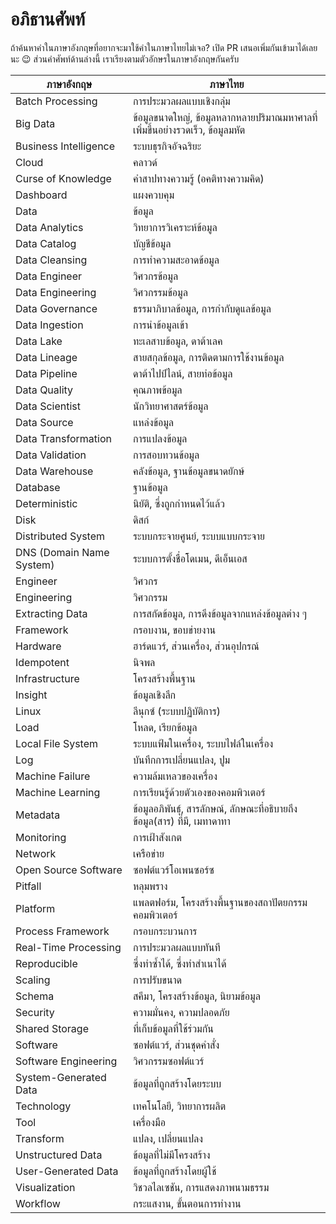 # อภิธานศัพท์

ถ้าค้นหาคำในภาษาอังกฤษที่อยากจะมาใช้คำในภาษาไทยไม่เจอ?
เปิด PR เสนอเพิ่มกันเข้ามาได้เลยนะ 😉 ส่วนคำศัพท์ด้านล่างนี้
เราเรียงตามตัวอักษรในภาษาอังกฤษกันครับ

|         ภาษาอังกฤษ        |                            ภาษาไทย                            |
|--------------------------|---------------------------------------------------------------|
| Batch Processing         | การประมวลผลแบบเชิงกลุ่ม                                          |
| Big Data                 | ข้อมูลขนาดใหญ่, ข้อมูลหลากหลายปริมาณมหาศาลที่เพิ่มขึ้นอย่างรวดเร็ว, ข้อมูลมหัต |
| Business Intelligence    | ระบบธุรกิจอัจฉริยะ                                                |
| Cloud                    | คลาวด์                                                         |
| Curse of Knowledge       | คำสาปทางความรู้ (อคติทางความคิด)                                  |
| Dashboard                | แผงควบคุม                                                      |
| Data                     | ข้อมูล                                                          |
| Data Analytics           | วิทยาการวิเคราะห์ข้อมูล                                            |
| Data Catalog             | บัญชีข้อมูล                                                       |
| Data Cleansing           | การทำความสะอาดข้อมูล                                            |
| Data Engineer            | วิศวกรข้อมูล                                                     |
| Data Engineering         | วิศวกรรมข้อมูล                                                   |
| Data Governance          | ธรรมาภิบาลข้อมูล, การกำกับดูแลข้อมูล                                 |
| Data Ingestion           | การนำข้อมูลเข้า                                                  |
| Data Lake                | ทะเลสาบข้อมูล, ดาต้าเลค                                          |
| Data Lineage             | สายสกุลข้อมูล, การติดตามการใช้งานข้อมูล                              |
| Data Pipeline            | ดาต้าไปป์ไลน์, สายท่อข้อมูล                                         |
| Data Quality             | คุณภาพข้อมูล                                                     |
| Data Scientist           | นักวิทยาศาสตร์ข้อมูล                                               |
| Data Source              | แหล่งข้อมูล                                                      |
| Data Transformation      | การแปลงข้อมูล                                                   |
| Data Validation          | การสอบทวนข้อมูล                                                 |
| Data Warehouse           | คลังข้อมูล, ฐานข้อมูลขนาดยักษ์                                       |
| Database                 | ฐานข้อมูล                                                       |
| Deterministic            | นิยัติ, ซึ่งถูกกำหนดไว้แล้ว                                           |
| Disk                     | ดิสก์                                                           |
| Distributed System       | ระบบกระจายศูนย์, ระบบแบบกระจาย                                  |
| DNS (Domain Name System) | ระบบการตั้งชื่อโดเมน, ดีเอ็นเอส                                     |
| Engineer                 | วิศวกร                                                         |
| Engineering              | วิศวกรรม                                                       |
| Extracting Data          | การสกัดข้อมูล, การดึงข้อมูลจากแหล่งข้อมูลต่าง ๆ                         |
| Framework                | กรอบงาน, ขอบข่ายงาน                                            |
| Hardware                 | ฮาร์ดแวร์, ส่วนเครื่อง, ส่วนอุปกรณ์                                   |
| Idempotent               | นิจพล                                                          |
| Infrastructure           | โครงสร้างพื้นฐาน                                                 |
| Insight                  | ข้อมูลเชิงลึก                                                     |
| Linux                    | ลีนุกซ์ (ระบบปฏิบัติการ)                                            |
| Load                     | โหลด, เรียกข้อมูล                                                |
| Local File System        | ระบบแฟ้มในเครื่อง, ระบบไฟล์ในเครื่อง                                |
| Log                      | บันทึกการเปลี่ยนแปลง, ปูม                                          |
| Machine Failure          | ความล้มเหลวของเครื่อง                                            |
| Machine Learning         | การเรียนรู้ด้วยตัวเองของคอมพิวเตอร์                                  |
| Metadata                 | ข้อมูลอภิพันธุ์, สารลักษณ์, ลักษณะที่อธิบายถึง ข้อมูล(สาร) ที่มี, เมทาดาทา      |
| Monitoring               | การเฝ้าสังเกต                                                   |
| Network                  | เครือข่าย                                                       |
| Open Source Software     | ซอฟต์แวร์โอเพนซอร์ซ                                              |
| Pitfall                  | หลุมพราง                                                       |
| Platform                 | แพลตฟอร์ม, โครงสร้างพื้นฐานของสถาปัตยกรรมคอมพิวเตอร์                 |
| Process Framework        | กรอบกระบวนการ                                                 |
| Real-Time Processing     | การประมวลผลแบบทันที                                             |
| Reproducible             | ซึ่งทำซ้ำได้, ซึ่งทำสำเนาได้                                         |
| Scaling                  | การปรับขนาด                                                    |
| Schema                   | สคีมา, โครงสร้างข้อมูล, นิยามข้อมูล                                  |
| Security                 | ความมั่นคง, ความปลอดภัย                                          |
| Shared Storage           | ที่เก็บข้อมูลที่ใช้ร่วมกัน                                              |
| Software                 | ซอฟต์แวร์, ส่วนชุดคำสั่ง                                            |
| Software Engineering     | วิศวกรรมซอฟต์แวร์                                                |
| System-Generated Data    | ข้อมูลที่ถูกสร้างโดยระบบ                                            |
| Technology               | เทคโนโลยี, วิทยาการผลิต                                          |
| Tool                     | เครื่องมือ                                                       |
| Transform                | แปลง, เปลี่ยนแปลง                                               |
| Unstructured Data        | ข้อมูลที่ไม่มีโครงสร้าง                                              |
| User-Generated Data      | ข้อมูลที่ถูกสร้างโดยผู้ใช้                                             |
| Visualization            | วิชวลไลเซชัน, การแสดงภาพนามธรรม                                 |
| Workflow                 | กระแสงาน, ขั้นตอนการทำงาน                                       |
